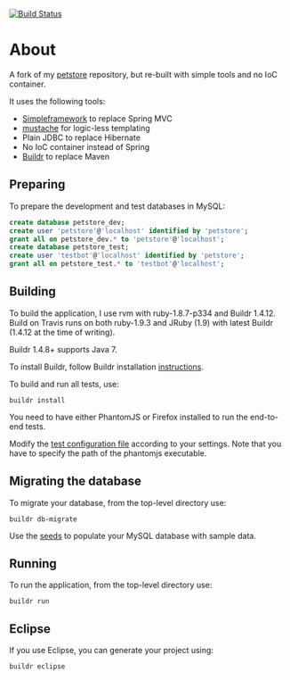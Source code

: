 [![Build Status](https://travis-ci.org/testinfected/simple-petstore.png)](https://travis-ci.org/testinfected/simple-petstore)

# About

A fork of my [petstore](https://github.com/testinfected/petstore) repository, but re-built with simple tools and no IoC container.

It uses the following tools:

- [Simpleframework](http://www.simpleframework.org/) to replace Spring MVC
- [mustache](http://mustache.github.com) for logic-less templating
- Plain JDBC to replace Hibernate
- No IoC container instead of Spring
- [Buildr](http://buildr.apache.org) to replace Maven

## Preparing

To prepare the development and test databases in MySQL:

```sql
create database petstore_dev;
create user 'petstore'@'localhost' identified by 'petstore';
grant all on petstore_dev.* to 'petstore'@'localhost';
create database petstore_test;
create user 'testbot'@'localhost' identified by 'petstore';
grant all on petstore_test.* to 'testbot'@'localhost';
```

## Building

To build the application, I use rvm with ruby-1.8.7-p334 and Buildr 1.4.12. Build on Travis runs on both ruby-1.9.3 and JRuby (1.9) with latest Buildr (1.4.12 at the time of writing).

Buildr 1.4.8+ supports Java 7.

To install Buildr, follow Buildr installation [instructions](http://buildr.apache.org/installing.html).

To build and run all tests, use:

`buildr install`

You need to have either PhantomJS or Firefox installed to run the end-to-end tests.

Modify the [test configuration file](https://github.com/testinfected/simple-petstore/blob/master/server/src/test/resources/test.properties) according to your settings. Note that you have to specify the path of the phantomjs executable.

## Migrating the database

To migrate your database, from the top-level directory use:

`buildr db-migrate`

Use the [seeds](https://github.com/testinfected/simple-petstore/blob/master/server/src/main/scripts/seeds/items.sql) to populate your MySQL database with sample data.

## Running

To run the application, from the top-level directory use:

`buildr run`

## Eclipse 

If you use Eclipse, you can generate your project using:

`buildr eclipse`
